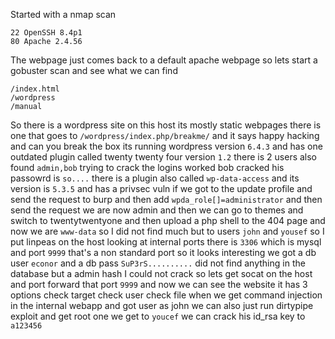Started with a nmap scan
```
22 OpenSSH 8.4p1
80 Apache 2.4.56
```
The webpage just comes back to a default apache webpage so lets start a gobuster scan and see what we can find
```
/index.html
/wordpress
/manual
```
So there is a wordpress site on this host its mostly static webpages there is one that goes to `/wordpress/index.php/breakme/` and it says happy hacking and can you break the box its running wordpress version `6.4.3` and has one outdated plugin called twenty twenty four version `1.2` there is 2 users also found `admin,bob` trying to crack the logins worked bob cracked his passowrd is `so....` there is a plugin also called `wp-data-access` and its version is `5.3.5` and has a privsec vuln if we got to the update profile and send the request to burp and then add `wpda_role[]=administrator` and then send the request we are now admin and then we can go to themes and switch to twentytwentyone and then upload a php shell to the 404 page and now we are `www-data` so I did not find much but to users `john` and `yousef` so I put linpeas on the host looking at internal ports there is `3306` which is mysql and port `9999` that's a non standard port so it looks interesting we got a db user `econor` and a db pass `SuP3rS..........` did not find anything in the database but a admin hash I could not crack so lets get socat on the host and port forward that port `9999`  and now we can see the website it has 3 options check target check user check file when we get command injection in the internal webapp and got user as john we can also just run dirtypipe exploit and get root one we get to `youcef` we can crack his id_rsa key to `a123456`
